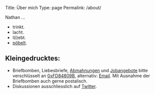 Title: Über mich
Type: page
Permalink: /about/

Nathan ...

- trinkt.
- lacht.
- l(i)ebt.
- [pöbelt](http://twitter.com/zeitschlag).

## Kleingedrucktes:

- Briefbomben, Liebesbriefe, [Abmahnungen](https://bullenscheisse.de/2017/update-zur-abmahnung-wegen-wir-sind-afd-de/) und [Jobangebote](/about/CV_Nathan_Mattes.pdf) bitte verschlüsselt an [0xFD84809B](http://pgp.mit.edu/pks/lookup?op=get&search=0x19FB630EFD84809B), alternativ: [Email](https://encrypt.to/0xFD84809B). Mit Ausnahme der Briefbomben auch gerne postalisch.
- Diskussionen ausschliesslich auf [Twitter](http://twitter.com/zeitschlag).
